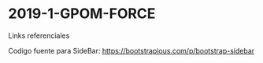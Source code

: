 # 2019-1-GPOM-FORCE


Links referenciales

Codigo fuente para SideBar:
https://bootstrapious.com/p/bootstrap-sidebar
